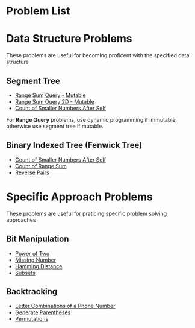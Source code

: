 # Problem List
# Data Structure Problems
These problems are useful for becoming proficent with the specified data structure

## Segment Tree
- [Range Sum Query - Mutable](https://leetcode.com/problems/range-sum-query-mutable/description/)
- [Range Sum Query 2D - Mutable](https://leetcode.com/problems/range-sum-query-2d-mutable/description/)
- [Count of Smaller Numbers After Self](https://leetcode.com/problems/count-of-smaller-numbers-after-self/description/) <br>

For __Range Query__ problems, use dynamic programming if immutable, otherwise use segment tree if mutable.

## Binary Indexed Tree (Fenwick Tree)
- [Count of Smaller Numbers After Self](https://leetcode.com/problems/count-of-smaller-numbers-after-self/description/)
- [Count of Range Sum](https://leetcode.com/problems/count-of-range-sum/description/)
- [Reverse Pairs](https://leetcode.com/problems/reverse-pairs/description/)

# Specific Approach Problems
These problems are useful for praticing specific problem solving approaches

## Bit Manipulation
- [Power of Two](https://leetcode.com/problems/power-of-two/)
- [Missing Number](https://leetcode.com/problems/missing-number/)
- [Hamming Distance](https://leetcode.com/problems/hamming-distance/)
- [Subsets](https://leetcode.com/problems/subsets/)

## Backtracking
- [Letter Combinations of a Phone Number](https://leetcode.com/problems/letter-combinations-of-a-phone-number/)
- [Generate Parentheses](https://leetcode.com/problems/generate-parentheses/)
- [Permutations](https://leetcode.com/problems/permutations/)
